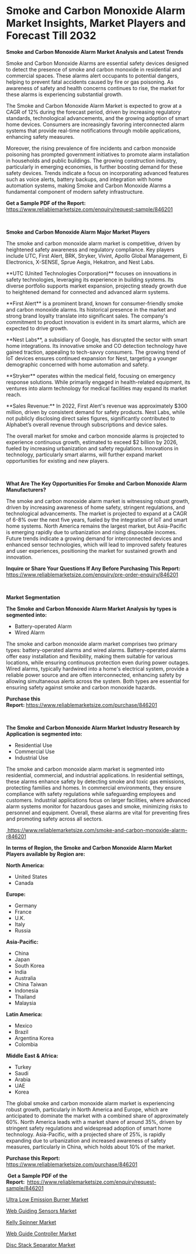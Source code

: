 <p><h1>Smoke and Carbon Monoxide Alarm Market Insights, Market Players and Forecast Till 2032</h1></p><p><strong>Smoke and Carbon Monoxide Alarm Market Analysis and Latest Trends</strong></p>
<p><p>Smoke and Carbon Monoxide Alarms are essential safety devices designed to detect the presence of smoke and carbon monoxide in residential and commercial spaces. These alarms alert occupants to potential dangers, helping to prevent fatal accidents caused by fire or gas poisoning. As awareness of safety and health concerns continues to rise, the market for these alarms is experiencing substantial growth.</p><p>The Smoke and Carbon Monoxide Alarm Market is expected to grow at a CAGR of 12% during the forecast period, driven by increasing regulatory standards, technological advancements, and the growing adoption of smart home devices. Consumers are increasingly favoring interconnected alarm systems that provide real-time notifications through mobile applications, enhancing safety measures.</p><p>Moreover, the rising prevalence of fire incidents and carbon monoxide poisoning has prompted government initiatives to promote alarm installation in households and public buildings. The growing construction industry, particularly in emerging economies, is further boosting demand for these safety devices. Trends indicate a focus on incorporating advanced features such as voice alerts, battery backups, and integration with home automation systems, making Smoke and Carbon Monoxide Alarms a fundamental component of modern safety infrastructure.</p></p>
<p><strong>Get a Sample PDF of the Report:&nbsp;</strong> <a href="https://www.reliablemarketsize.com/enquiry/request-sample/846201?utm_campaign=1932&utm_medium=2&utm_source=Github&utm_content=ia&utm_term=10042025&utm_id=smoke-and-carbon-monoxide-alarm">https://www.reliablemarketsize.com/enquiry/request-sample/846201</a></p>
<p>&nbsp;</p>
<p><strong>Smoke and Carbon Monoxide Alarm Major Market Players</strong></p>
<p><p>The smoke and carbon monoxide alarm market is competitive, driven by heightened safety awareness and regulatory compliance. Key players include UTC, First Alert, BRK, Stryker, Vivint, Apollo Global Management, Ei Electronics, X-SENSE, Sprue Aegis, Hekatron, and Nest Labs.</p><p>**UTC (United Technologies Corporation)** focuses on innovations in safety technologies, leveraging its experience in building systems. Its diverse portfolio supports market expansion, projecting steady growth due to heightened demand for connected and advanced alarm systems.</p><p>**First Alert** is a prominent brand, known for consumer-friendly smoke and carbon monoxide alarms. Its historical presence in the market and strong brand loyalty translate into significant sales. The company's commitment to product innovation is evident in its smart alarms, which are expected to drive growth.</p><p>**Nest Labs**, a subsidiary of Google, has disrupted the sector with smart home integrations. Its innovative smoke and CO detection technology have gained traction, appealing to tech-savvy consumers. The growing trend of IoT devices ensures continued expansion for Nest, targeting a younger demographic concerned with home automation and safety.</p><p>**Stryker** operates within the medical field, focusing on emergency response solutions. While primarily engaged in health-related equipment, its ventures into alarm technology for medical facilities may expand its market reach.</p><p>**Sales Revenue:** In 2022, First Alert's revenue was approximately $300 million, driven by consistent demand for safety products. Nest Labs, while not publicly disclosing direct sales figures, significantly contributed to Alphabet’s overall revenue through subscriptions and device sales.</p><p>The overall market for smoke and carbon monoxide alarms is projected to experience continuous growth, estimated to exceed $2 billion by 2026, fueled by increasing urbanization and safety regulations. Innovations in technology, particularly smart alarms, will further expand market opportunities for existing and new players.</p></p>
<p>&nbsp;</p>
<p><strong>What Are The Key Opportunities For Smoke and Carbon Monoxide Alarm Manufacturers?</strong></p>
<p><p>The smoke and carbon monoxide alarm market is witnessing robust growth, driven by increasing awareness of home safety, stringent regulations, and technological advancements. The market is projected to expand at a CAGR of 6-8% over the next five years, fueled by the integration of IoT and smart home systems. North America remains the largest market, but Asia-Pacific is emerging rapidly due to urbanization and rising disposable incomes. Future trends indicate a growing demand for interconnected devices and enhanced sensor technologies, which will lead to improved safety features and user experiences, positioning the market for sustained growth and innovation.</p></p>
<p><strong>Inquire or Share Your Questions If Any Before Purchasing This Report:</strong> <a href="https://www.reliablemarketsize.com/enquiry/pre-order-enquiry/846201?utm_campaign=1932&utm_medium=2&utm_source=Github&utm_content=ia&utm_term=10042025&utm_id=smoke-and-carbon-monoxide-alarm">https://www.reliablemarketsize.com/enquiry/pre-order-enquiry/846201</a></p>
<p>&nbsp;</p>
<p><strong>Market Segmentation</strong></p>
<p><strong>The Smoke and Carbon Monoxide Alarm Market Analysis by types is segmented into:</strong></p>
<p><ul><li>Battery-operated Alarm</li><li>Wired Alarm</li></ul></p>
<p><p>The smoke and carbon monoxide alarm market comprises two primary types: battery-operated alarms and wired alarms. Battery-operated alarms offer easy installation and flexibility, making them suitable for various locations, while ensuring continuous protection even during power outages. Wired alarms, typically hardwired into a home's electrical system, provide a reliable power source and are often interconnected, enhancing safety by allowing simultaneous alerts across the system. Both types are essential for ensuring safety against smoke and carbon monoxide hazards.</p></p>
<p><strong>Purchase this Report:&nbsp;</strong><a href="https://www.reliablemarketsize.com/purchase/846201?utm_campaign=1932&utm_medium=2&utm_source=Github&utm_content=ia&utm_term=10042025&utm_id=smoke-and-carbon-monoxide-alarm">https://www.reliablemarketsize.com/purchase/846201</a></p>
<p>&nbsp;</p>
<p><strong>The Smoke and Carbon Monoxide Alarm Market Industry Research by Application is segmented into:</strong></p>
<p><ul><li>Residential Use</li><li>Commercial Use</li><li>Industrial Use</li></ul></p>
<p><p>The smoke and carbon monoxide alarm market is segmented into residential, commercial, and industrial applications. In residential settings, these alarms enhance safety by detecting smoke and toxic gas emissions, protecting families and homes. In commercial environments, they ensure compliance with safety regulations while safeguarding employees and customers. Industrial applications focus on larger facilities, where advanced alarm systems monitor for hazardous gases and smoke, minimizing risks to personnel and equipment. Overall, these alarms are vital for preventing fires and promoting safety across all sectors.</p></p>
<p><a href="https://www.reliablemarketsize.com/smoke-and-carbon-monoxide-alarm-r846201?utm_campaign=1932&utm_medium=2&utm_source=Github&utm_content=ia&utm_term=10042025&utm_id=smoke-and-carbon-monoxide-alarm">&nbsp;https://www.reliablemarketsize.com/smoke-and-carbon-monoxide-alarm-r846201</a></p>
<p><strong>In terms of Region, the Smoke and Carbon Monoxide Alarm Market Players available by Region are:</strong></p>
<p>
    <p> <strong> North America: </strong>
        <ul>
            <li>United States</li>
            <li>Canada</li>
        </ul>
        </p> 
    <p> <strong> Europe: </strong>
        <ul>
            <li>Germany</li>
            <li>France</li>
            <li>U.K.</li>
            <li>Italy</li>
            <li>Russia</li>
        </ul>
        </p> 
    <p> <strong> Asia-Pacific: </strong>
        <ul>
            <li>China</li>
            <li>Japan</li>
            <li>South Korea</li>
            <li>India</li>
            <li>Australia</li>
            <li>China Taiwan</li>
            <li>Indonesia</li>
            <li>Thailand</li>
            <li>Malaysia</li>
        </ul>
        </p> 
    <p> <strong> Latin America: </strong>
        <ul>
            <li>Mexico</li>
            <li>Brazil</li>
            <li>Argentina Korea</li>
            <li>Colombia</li>
        </ul>
        </p> 
    <p> <strong> Middle East & Africa: </strong>
        <ul>
            <li>Turkey</li>
            <li>Saudi</li>
            <li>Arabia</li>
            <li>UAE</li>
            <li>Korea</li>
        </ul>
    </p>
    </p>
<p><p>The global smoke and carbon monoxide alarm market is experiencing robust growth, particularly in North America and Europe, which are anticipated to dominate the market with a combined share of approximately 60%. North America leads with a market share of around 35%, driven by stringent safety regulations and widespread adoption of smart home technology. Asia-Pacific, with a projected share of 25%, is rapidly expanding due to urbanization and increased awareness of safety measures, particularly in China, which holds about 10% of the market.</p></p>
<p><strong>Purchase this Report: </strong><a href="https://www.reliablemarketsize.com/purchase/846201?utm_campaign=1932&utm_medium=2&utm_source=Github&utm_content=ia&utm_term=10042025&utm_id=smoke-and-carbon-monoxide-alarm">https://www.reliablemarketsize.com/purchase/846201</a></p>
<p>&nbsp;<strong>Get a Sample PDF of the Report:&nbsp;&nbsp;</strong><a href="https://www.reliablemarketsize.com/enquiry/request-sample/846201?utm_campaign=1932&utm_medium=2&utm_source=Github&utm_content=ia&utm_term=10042025&utm_id=smoke-and-carbon-monoxide-alarm">https://www.reliablemarketsize.com/enquiry/request-sample/846201</a></p>
<p><strong></strong></p>
<p><p><a href="https://github.com/habyoneub/Market-Research-Report-List-1/blob/main/ultra-low-emission-burner-market.md?utm_campaign=1932&utm_medium=2&utm_source=Github&utm_content=ia&utm_term=10042025&utm_id=smoke-and-carbon-monoxide-alarm">Ultra Low Emission Burner Market</a></p><p><a href="https://github.com/nxauwedaroui2/Market-Research-Report-List-1/blob/main/web-guiding-sensors-market.md?utm_campaign=1932&utm_medium=2&utm_source=Github&utm_content=ia&utm_term=10042025&utm_id=smoke-and-carbon-monoxide-alarm">Web Guiding Sensors Market</a></p><p><a href="https://github.com/kemauteve/Market-Research-Report-List-1/blob/main/kelly-spinner-market.md?utm_campaign=1932&utm_medium=2&utm_source=Github&utm_content=ia&utm_term=10042025&utm_id=smoke-and-carbon-monoxide-alarm">Kelly Spinner Market</a></p><p><a href="https://github.com/drissahrouk/Market-Research-Report-List-1/blob/main/web-guide-controller-market.md?utm_campaign=1932&utm_medium=2&utm_source=Github&utm_content=ia&utm_term=10042025&utm_id=smoke-and-carbon-monoxide-alarm">Web Guide Controller Market</a></p><p><a href="https://github.com/iontahoehlct/Market-Research-Report-List-1/blob/main/disc-stack-separator-market.md?utm_campaign=1932&utm_medium=2&utm_source=Github&utm_content=ia&utm_term=10042025&utm_id=smoke-and-carbon-monoxide-alarm">Disc Stack Separator Market</a></p></p>